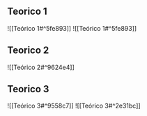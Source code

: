 ## Teorico 1
![[Teórico 1#^5fe893]]
![[Teórico 1#^5fe893]]

## Teorico 2
![[Teórico 2#^9624e4]]

## Teorico 3
![[Teórico 3#^9558c7]]
![[Teórico 3#^2e31bc]]